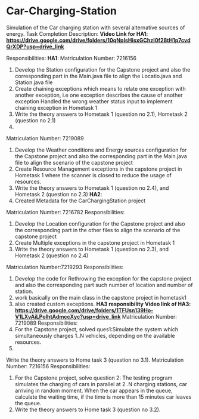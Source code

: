 # Car-Charging-Station
Simulation of the Car charging station with several alternative sources of energy. 
Task Completion Description:
**Video Link for HA1: https://drive.google.com/drive/folders/10qNpIsHisxGChzI0f28tH1p7cvdQrXDP?usp=drive_link**

Responsibilities:
**HA1**:
Matriculation Number: 7216156
1. Develop the Station configuration for the Capstone project and also the corresponding part in the Main.java file to align the Locatio.java and Station.java file
2. Create chaining exceptions which means to relate one exception with another exception, i.e one exception describes the cause of another exception
   Handled the wrong weather status input to implement chaining exception in Hometask 1
3. Write the theory answers to Hometask 1 (question no 2.1), Hometask 2 (question no 2.1)
4. 
Matriculation Number: 7219089
1. Develop the Weather conditions and Energy sources configuration for the Capstone project and also the corresponding part in the Main.java file to align the scenario of the capstone project
2. Create Resource Management exceptions in the capstone project in Hometask 1 where the scanner is closed to reduce the usage of resources.
3. Write the theory answers to Hometask 1 (question no 2.4), and Hometask 2 (question no 2.3)
**HA2**:
1. Created Metadata for the CarChargingStation project


Matriculation Number: 7216782
Responsibilities: 
1. Develop the Location configuration for the Capstone project and also the corresponding part in the other files to align the scenario of the capstone project
2. Create Multiple exceptions in the capstone project in Hometask 1 
3. Write the theory answers to Hometask 1 (question no 2.3), and Hometask 2 (question no 2.4)
   
Matriculation Number:7219293
Responsibilities:

1. Develop the code for Rethrowing the exception for the capstone project and also the corresponding part such number of location and number of station.
2. work basically on the main class in the capstone project in hometask1
3. also created custom exceptions.
**HA3 responsibility**
**Video link of HA3: https://drive.google.com/drive/folders/1TFUsn139Ho-V1LXvAiLPolhtAdmccXyc?usp=drive_link**
Matriculation Number: 7219089
Responsibilities:
1. For the Capstone project, solved ques1:Simulate the system which simultaneously charges 1..N vehicles, depending on the available resources.
2.
Write the theory answers to Home task 3 (question no 3.1).
Matriculation Number: 7216156
Responsibilities:
1. For the Capstone project, solve question 2: The testing program simulates the charging of cars in parallel at 2..N charging stations, car arriving in random moment. When the car appears in the queue, calculate the waiting time, if the time is more than 15 minutes car leaves the queue.
2. Write the theory answers to Home task 3 (question no 3.2).

